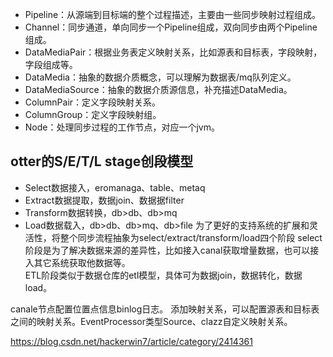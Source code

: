
* Pipeline：从源端到目标端的整个过程描述，主要由一些同步映射过程组成。
* Channel：同步通道，单向同步一个Pipeline组成，双向同步由两个Pipeline组成。
* DataMediaPair：根据业务表定义映射关系，比如源表和目标表，字段映射，字段组成等。
* DataMedia：抽象的数据介质概念，可以理解为数据表/mq队列定义。
* DataMediaSource：抽象的数据介质源信息，补充描述DataMedia。
* ColumnPair：定义字段映射关系。 
* ColumnGroup：定义字段映射组。
* Node：处理同步过程的工作节点，对应一个jvm。

## otter的S/E/T/L stage创段模型
* Select数据接入，eromanaga、table、metaq
* Extract数据提取，数据join、数据据filter
* Transform数据转换，db>db、db>mq
* Load数据载入，db>db、db>mq、db>file
为了更好的支持系统的扩展和灵活性，将整个同步流程抽象为select/extract/transform/load四个阶段 
select阶段是为了解决数据来源的差异性，比如接入canal获取增量数据，也可以接入其它系统获取他数据等。   
ETL阶段类似于数据仓库的etl模型，具体可为数据join，数据转化，数据load。



canale节点配置位置点信息binlog日志。
添加映射关系，可以配置源表和目标表之间的映射关系。EventProcessor类型Source、clazz自定义映射关系。

https://blog.csdn.net/hackerwin7/article/category/2414361